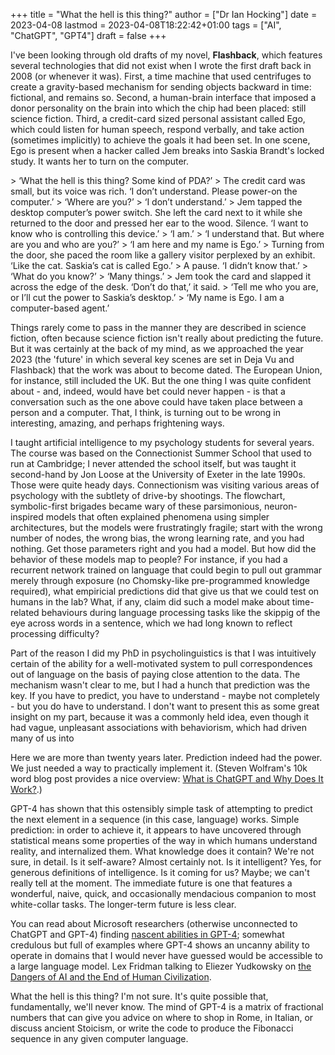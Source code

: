 +++
title = "What the hell is this thing?"
author = ["Dr Ian Hocking"]
date = 2023-04-08
lastmod = 2023-04-08T18:22:42+01:00
tags = ["AI", "ChatGPT", "GPT4"]
draft = false
+++

I've been looking through old drafts of my novel, **Flashback**, which features several technologies that did not exist when I wrote the first draft back in 2008 (or whenever it was). First, a time machine that used centrifuges to create a gravity-based mechanism for sending objects backward in time: fictional, and remains so. Second, a human-brain interface that imposed a donor personality on the brain into which the chip had been placed: still science fiction. Third, a credit-card sized personal assistant called Ego, which could listen for human speech, respond verbally, and take action (sometimes implicitly) to achieve the goals it had been set. In one scene, Ego is present when a hacker called Jem breaks into Saskia Brandt's locked study. It wants her to turn on the computer.

&gt; ‘What the hell is this thing? Some kind of PDA?’
&gt; The credit card was small, but its voice was rich. ‘I don’t understand. Please power-on the computer.’
&gt; ‘Where are you?’
&gt; ‘I don’t understand.’
&gt; Jem tapped the desktop computer’s power switch. She left the card next to it while she returned to the door and pressed her ear to the wood. Silence. ‘I want to know who is controlling this device.’
&gt; ‘I am.’
&gt; ‘I understand that. But where are you and who are you?’
&gt; ‘I am here and my name is Ego.’
&gt; Turning from the door, she paced the room like a gallery visitor perplexed by an exhibit. ‘Like the cat. Saskia’s cat is called Ego.’
&gt; A pause. ‘I didn’t know that.’
&gt; ‘What do you know?’
&gt; ‘Many things.’
&gt; Jem took the card and slapped it across the edge of the desk. ‘Don’t do that,’ it said.
&gt; ‘Tell me who you are, or I’ll cut the power to Saskia’s desktop.’
&gt; ‘My name is Ego. I am a computer-based agent.’

Things rarely come to pass in the manner they are described in science fiction, often because science fiction isn't really about predicting the future. But it was certainly at the back of my mind, as we approached the year 2023 (the 'future' in which several key scenes are set in Deja Vu and Flashback) that the work was about to become dated. The European Union, for instance, still included the UK. But the one thing I was quite confident about - and, indeed, would have bet could never happen - is that a conversation such as the one above could have taken place between a person and a computer. That, I think, is turning out to be wrong in interesting, amazing, and perhaps frightening ways.

I taught artificial intelligence to my psychology students for several years. The course was based on the Connectionist Summer School that used to run at Cambridge; I never attended the school itself, but was taught it second-hand by Jon Loose at the University of Exeter in the late 1990s. Those were quite heady days. Connectionism was visiting various areas of psychology with the subtlety of drive-by shootings. The flowchart, symbolic-first brigades became wary of these parsimonious, neuron-inspired models that often explained phenomena using simpler architectures, but the models were frustratingly fragile; start with the wrong number of nodes, the wrong bias, the wrong learning rate, and you had nothing. Get those parameters right and you had a model. But how did the behavior of these models map to people? For instance, if you had a recurrent network trained on language that could begin to pull out grammar merely through exposure (no Chomsky-like pre-programmed knowledge required), what empiricial predictions did that give us that we could test on humans in the lab? What, if any, claim did such a model make about time-related behaviours during language processing tasks like the skippig of the eye across words in a sentence, which we had long known to reflect processing difficulty?

Part of the reason I did my PhD in psycholinguistics is that I was intuitively certain of the ability for a well-motivated system to pull correspondences out of language on the basis of paying close attention to the data. The mechanism wasn't clear to me, but I had a hunch that prediction was the key. If you have to predict, you have to understand - maybe not completely - but you do have to understand. I don't want to present this as some great insight on my part, because it was a commonly held idea, even though it had vague, unpleasant associations with behaviorism, which had driven many of us into

Here we are more than twenty years later. Prediction indeed had the power. We just needed a way to practically implement it. (Steven Wolfram's 10k word blog post provides a nice overview: [What is ChatGPT and Why Does It Work?](<https://writings.stephenwolfram.com/2023/02/what-is-chatgpt-doing-and-why-does-it-work/>).)

GPT-4 has shown that this ostensibly simple task of attempting to predict the next element in a sequence (in this case, language) works. Simple prediction: in order to achieve it, it appears to have uncovered through statistical means some properties of the way in which humans understand reality, and internalized them. What knowledge does it contain? We're not sure, in detail. Is it self-aware? Almost certainly not. Is it intelligent? Yes, for generous definitions of intelligence. Is it coming for us? Maybe; we can't really tell at the moment. The immediate future is one that features a wonderful, naive, quick, and occasionally mendacious companion to most white-collar tasks. The longer-term future is less clear.

You can read about Microsoft researchers (otherwise unconnected to ChatGPT and GPT-4) finding [nascent abilities in GPT-4](<https://arxiv.org/abs/2303.12712>); somewhat credulous but full of examples where GPT-4 shows an uncanny ability to operate in domains that I would never have guessed would be accessible to a large language model. Lex Fridman talking to Eliezer Yudkowsky on [the Dangers of AI and the End of Human Civilization](<https://www.youtube.com/watch?v=AaTRHFaaPG8&t=4057s>).

What the hell is this thing? I'm not sure. It's quite possible that, fundamentally, we'll never know. The mind of GPT-4 is a matrix of fractional numbers that can give you advice on where to shop in Rome, in Italian, or discuss ancient Stoicism, or write the code to produce the Fibonacci sequence in any given computer language.

